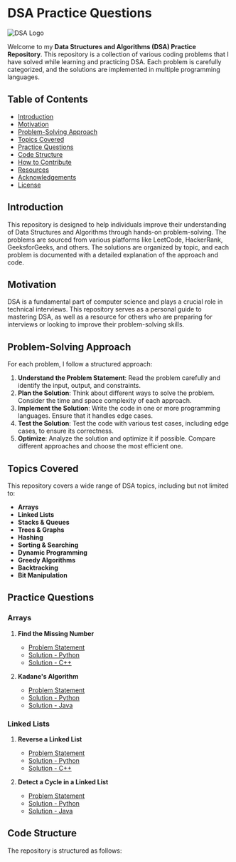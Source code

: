 # DSA Practice Questions

![DSA Logo](https://your-image-link-here.com/logo.png) <!-- Optional: Add a DSA-related logo or banner -->

Welcome to my **Data Structures and Algorithms (DSA) Practice Repository**. This repository is a collection of various coding problems that I have solved while learning and practicing DSA. Each problem is carefully categorized, and the solutions are implemented in multiple programming languages.

## Table of Contents

- [Introduction](#introduction)
- [Motivation](#motivation)
- [Problem-Solving Approach](#problem-solving-approach)
- [Topics Covered](#topics-covered)
- [Practice Questions](#practice-questions)
- [Code Structure](#code-structure)
- [How to Contribute](#how-to-contribute)
- [Resources](#resources)
- [Acknowledgements](#acknowledgements)
- [License](#license)

## Introduction

This repository is designed to help individuals improve their understanding of Data Structures and Algorithms through hands-on problem-solving. The problems are sourced from various platforms like LeetCode, HackerRank, GeeksforGeeks, and others. The solutions are organized by topic, and each problem is documented with a detailed explanation of the approach and code.

## Motivation

DSA is a fundamental part of computer science and plays a crucial role in technical interviews. This repository serves as a personal guide to mastering DSA, as well as a resource for others who are preparing for interviews or looking to improve their problem-solving skills.

## Problem-Solving Approach

For each problem, I follow a structured approach:

1. **Understand the Problem Statement**: Read the problem carefully and identify the input, output, and constraints.
2. **Plan the Solution**: Think about different ways to solve the problem. Consider the time and space complexity of each approach.
3. **Implement the Solution**: Write the code in one or more programming languages. Ensure that it handles edge cases.
4. **Test the Solution**: Test the code with various test cases, including edge cases, to ensure its correctness.
5. **Optimize**: Analyze the solution and optimize it if possible. Compare different approaches and choose the most efficient one.

## Topics Covered

This repository covers a wide range of DSA topics, including but not limited to:

- **Arrays**
- **Linked Lists**
- **Stacks & Queues**
- **Trees & Graphs**
- **Hashing**
- **Sorting & Searching**
- **Dynamic Programming**
- **Greedy Algorithms**
- **Backtracking**
- **Bit Manipulation**

## Practice Questions

### Arrays

1. **Find the Missing Number**  
   - [Problem Statement](./arrays/find_missing_number.md)  
   - [Solution - Python](./arrays/find_missing_number.py)  
   - [Solution - C++](./arrays/find_missing_number.cpp)

2. **Kadane's Algorithm**  
   - [Problem Statement](./arrays/kadane_algorithm.md)  
   - [Solution - Python](./arrays/kadane_algorithm.py)  
   - [Solution - Java](./arrays/kadane_algorithm.java)

### Linked Lists

1. **Reverse a Linked List**  
   - [Problem Statement](./linked_lists/reverse_linked_list.md)  
   - [Solution - Python](./linked_lists/reverse_linked_list.py)  
   - [Solution - C++](./linked_lists/reverse_linked_list.cpp)

2. **Detect a Cycle in a Linked List**  
   - [Problem Statement](./linked_lists/detect_cycle.md)  
   - [Solution - Python](./linked_lists/detect_cycle.py)  
   - [Solution - Java](./linked_lists/detect_cycle.java)

<!-- Repeat for other topics -->

## Code Structure

The repository is structured as follows:

